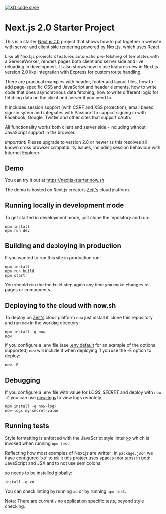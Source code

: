 [![XO code style](https://img.shields.io/badge/code_style-XO-5ed9c7.svg)](https://github.com/sindresorhus/xo)
# Next.js 2.0 Starter Project

This is a starter [Next.js 2.0](https://zeit.co/blog/next) project that shows how to put together a website with server and client side rendering powered by Next.js, which uses React.

Like all Next.js projects it features automatic pre-fetching of templates with a ServiceWorker, renders pages both client and server side and live reloading in development. It also shows how to use features new in Next.js version 2.0 like integration with Express for custom route handling.

There are practical examples with header, footer and layout files, how to add page-specific CSS and JavaScript and header elements, how to write code that does asynchronous data fetching, how to write different logic for fetching data on the client and server if you need to.

It includes session support (with CSRF and XSS protection), email based sign-in sytem and integrates with Passport to support signing in with Facebook, Google, Twitter and other sites that support oAuth.

All functionality works both client and server side - including without JavaScript support in the browser.

*Important!* Please upgrade to version 2.8 or newer as this resolves all known cross browser compatibility issues, including session behaviour with Internet Explorer.

## Demo

You can try it out at https://nextjs-starter.now.sh

The demo is hosted on Next.js creators [Zeit's](https://zeit.co) cloud platform.

## Running locally in development mode

To get started in development mode, just clone the repository and run:

    npm install
    npm run dev

## Building and deploying in production

If you wanted to run this site in production run:

    npm install
    npm run build
    npm start

You should run the the build step again any time you make changes to pages or
components.

## Deploying to the cloud with now.sh

To deploy on [Zeit's](https://zeit.co) cloud platform `now` just install it, clone this repository and run `now` in the working directory:

    npm install -g now
    now

If you configure a .env file (see [.env.default](https://github.com/iaincollins/nextjs-starter/blob/master/.env.default) for an example of the options supported) `now` will include it when deploying if you use the -E option to deploy:

    now -E

## Debugging

If you configure a .env file with value for *LOGS_SECRET* and deploy with `now -E` you can use [now-logs](https://github.com/berzniz/now-logs) to view logs remotely.

    npm install -g now-logs
    now-logs my-secret-value

## Running tests

Style formatting is enforced with the JavaScript style linter [xo](https://github.com/sindresorhus/xo) which is invoked when running `npm test`.

Reflecting how most examples of Next.js are written, in  `package.json` we have configured 'xo' to tell it this project uses spaces (not tabs) in both JavaScript and JSX and to not use semicolons.

xo needs to be installed globally:

    install -g xo

You can check linting by running `xo` or by running `npm test`.

Note: There are currently no application specific tests, beyond style checking.
